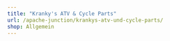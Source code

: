 ```yaml
---
title: "Kranky's ATV & Cycle Parts"
url: /apache-junction/krankys-atv-und-cycle-parts/
shop: Allgemein
---
```

